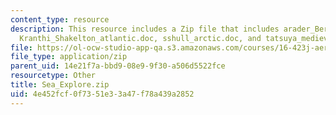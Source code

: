 ```yaml
---
content_type: resource
description: This resource includes a Zip file that includes arader_Bering.doc, cht_swordfishing.doc,
  Kranthi_Shakelton_atlantic.doc, sshull_arctic.doc, and tatsuya_medieval_sea.doc.
file: https://ol-ocw-studio-app-qa.s3.amazonaws.com/courses/16-423j-aerospace-biomedical-and-life-support-engineering-spring-2006/4e452fcf0f7351e33a47f78a439a2852_Sea_Explore.zip
file_type: application/zip
parent_uid: 14e21f7a-bbd9-08e9-9f30-a506d5522fce
resourcetype: Other
title: Sea_Explore.zip
uid: 4e452fcf-0f73-51e3-3a47-f78a439a2852
---
```

